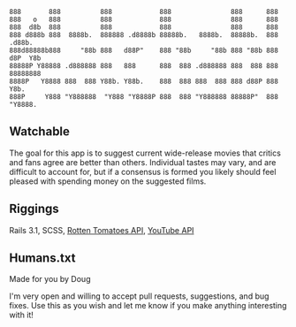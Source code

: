     888       888          888            888               888      888          
    888   o   888          888            888               888      888          
    888  d8b  888          888            888               888      888          
    888 d888b 888  8888b.  888888 .d8888b 88888b.   8888b.  88888b.  888  .d88b.  
    888d88888b888     "88b 888   d88P"    888 "88b     "88b 888 "88b 888 d8P  Y8b 
    88888P Y88888 .d888888 888   888      888  888 .d888888 888  888 888 88888888 
    8888P   Y8888 888  888 Y88b. Y88b.    888  888 888  888 888 d88P 888 Y8b.     
    888P     Y888 "Y888888  "Y888 "Y8888P 888  888 "Y888888 88888P"  888  "Y8888.  
    
## Watchable  
  
The goal for this app is to suggest current wide-release movies that critics and fans agree are better than others. Individual tastes may vary, and are difficult to account for, but if a consensus is formed you likely should feel pleased with spending money on the suggested films.  
  
## Riggings  

Rails 3.1, SCSS, [Rotten Tomatoes API][], [YouTube API][]  
  
[Rotten Tomatoes API]: http://developer.rottentomatoes.com/docs
[YouTube API]: https://developers.google.com/youtube/
  
## Humans.txt  
  
Made for you by Doug  
   
I'm very open and willing to accept pull requests, suggestions, and bug fixes. Use this as you wish and let me know if you make anything interesting with it!